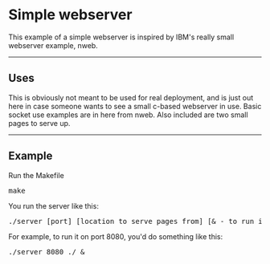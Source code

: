 <html>
<h1>Simple webserver</h1>
<p>This example of a simple webserver is inspired by IBM's really small webserver example, nweb.</p>
<hr>
<h2>Uses</h2>
<p>This is obviously not meant to be used for real deployment, and is just out here in case someone wants to see a small c-based webserver in use. Basic socket use examples are in here from nweb. Also included are two small pages to serve up.</p>
<hr>
<h2>Example</h2>
<p>Run the Makefile</p>
<pre>make</pre>
<p>You run the server like this:</p>
<pre>./server [port] [location to serve pages from] [& - to run in background]</pre>
<p>For example, to run it on port 8080, you'd do something like this:</p>
<pre>./server 8080 ./ &</pre>
</html>
